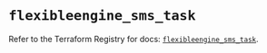 # `flexibleengine_sms_task`

Refer to the Terraform Registry for docs: [`flexibleengine_sms_task`](https://registry.terraform.io/providers/flexibleenginecloud/flexibleengine/1.46.0/docs/resources/sms_task).
